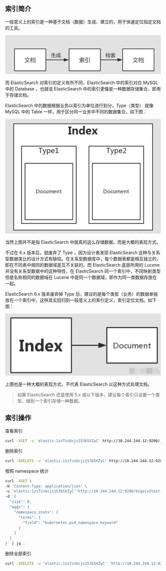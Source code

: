 ## 索引简介

一般意义上的索引是一种基于文档（数据）生成、建立的，用于快速定位指定文档的工具。

![img](.assets/索引/image-20230116144627579.png)

而 ElasticSearch 对索引的定义有所不同，ElasticSearch 中的索引对应 MySQL 中的 Database ，也就说 ElasticSearch 中的索引更像是一种数据存储集合，即用于存储文档。

ElasticSearch 中的数据根据业务以索引为单位进行划分，Type（类型） 就像 MySQL 中的 Table 一样，用于区分同一业务中不同的数据集合，如下图：

![img](.assets/索引/image-20230116144741322.png)

当然上图并不是指 ElasticSearch 中就真的这么存储数据，而是大概的表现方式。

不过在 6.x 版本后，就废弃了 Type ，因为设计者发现 ElasticSearch 这种与关系型数据类比的设计方式有缺陷。在关系型数据库中，每个数据表都是相互独立的，即在不同表中相同的数据域是互不关联的。而 ElasticSearch 底层所用的 Lucene 并没有关系型数据中的这种特性，在 ElasticSearch 同一个索引中，不同映射类型但是名称相同的数据域在 Lucene 中是同一个数据域，即作为同一类数据存放在一起。

ElasticSearch 6.x 版本废弃掉 Type 后，建议的是每个类型（业务）的数据单独放在一个索引中，这样其实回归到一般意义上的索引定义，索引定位文档。如下图：

![img](.assets/索引/image-20230116144843046.png)

上图也是一种大概的表现方式，不代表 ElasticSearch 以这种方式处理文档。

> 如果 ElasticSearch 还是使用 5.x 或以下版本，建议每个索引只设置一个类型，做到一个索引存储一种数据。



## 索引操作

查看索引

```bash
curl -XGET -u 'elastic:1zsTcnUcjs15Jb5XZyC' http://10.244.244.12:9200/_cat/indices
```

删除索引

```bash
curl -XDELETE -u 'elastic:1zsTcnUcjs15Jb5XZyC' http://10.244.244.12:9200/_cat/indices/bigaiv2test-container-log-2023.08.11
```

按照 namespace 统计

```bash
curl -XGET \
-H 'Content-Type: application/json' \
-u 'elastic:1zsTcnUcjs15Jb5XZyC''http://10.244.244.12:9200/bigaiv2test-container-log-2023.08.20/_search' \
-d '{
  "size": 0,
  "aggs": {
    "namespace_stats": {
      "terms": {
        "field": "kubernetes.pod_namespace.keyword"
      }
    }
  }
}' | jq .
```

删除全部索引

```bash
curl -XDELETE -u 'elastic:1zsTcnUcjs15Jb5XZyC' 'http://10.244.244.12:9200/index_*'
```

